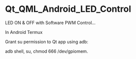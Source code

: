 # Qt_QML_Android_LED_Control

LED ON & OFF with Software PWM Control...

In Android Termux 

Grant su permission to Qt app using adb:

  adb shell,
  su,
  chmod 666 /dev/gpiomem.
